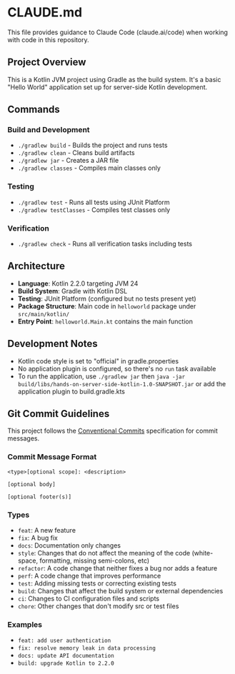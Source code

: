# CLAUDE.md

This file provides guidance to Claude Code (claude.ai/code) when working with code in this repository.

## Project Overview

This is a Kotlin JVM project using Gradle as the build system. It's a basic "Hello World" application set up for server-side Kotlin development.

## Commands

### Build and Development
- `./gradlew build` - Builds the project and runs tests
- `./gradlew clean` - Cleans build artifacts
- `./gradlew jar` - Creates a JAR file
- `./gradlew classes` - Compiles main classes only

### Testing
- `./gradlew test` - Runs all tests using JUnit Platform
- `./gradlew testClasses` - Compiles test classes only

### Verification
- `./gradlew check` - Runs all verification tasks including tests

## Architecture

- **Language**: Kotlin 2.2.0 targeting JVM 24
- **Build System**: Gradle with Kotlin DSL
- **Testing**: JUnit Platform (configured but no tests present yet)
- **Package Structure**: Main code in `helloworld` package under `src/main/kotlin/`
- **Entry Point**: `helloworld.Main.kt` contains the main function

## Development Notes

- Kotlin code style is set to "official" in gradle.properties
- No application plugin is configured, so there's no `run` task available
- To run the application, use `./gradlew jar` then `java -jar build/libs/hands-on-server-side-kotlin-1.0-SNAPSHOT.jar` or add the application plugin to build.gradle.kts

## Git Commit Guidelines

This project follows the [Conventional Commits](https://www.conventionalcommits.org/en/v1.0.0/) specification for commit messages.

### Commit Message Format

```
<type>[optional scope]: <description>

[optional body]

[optional footer(s)]
```

### Types
- `feat`: A new feature
- `fix`: A bug fix
- `docs`: Documentation only changes
- `style`: Changes that do not affect the meaning of the code (white-space, formatting, missing semi-colons, etc)
- `refactor`: A code change that neither fixes a bug nor adds a feature
- `perf`: A code change that improves performance
- `test`: Adding missing tests or correcting existing tests
- `build`: Changes that affect the build system or external dependencies
- `ci`: Changes to CI configuration files and scripts
- `chore`: Other changes that don't modify src or test files

### Examples
- `feat: add user authentication`
- `fix: resolve memory leak in data processing`
- `docs: update API documentation`
- `build: upgrade Kotlin to 2.2.0`